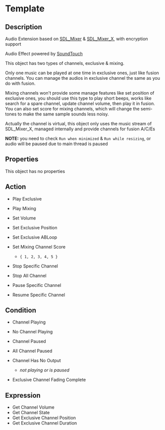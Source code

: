 # Template

## Description

Audio Extension based on [SDL_Mixer](https://github.com/libsdl-org/SDL_mixer) & [SDL_Mixer_X](https://github.com/WohlSoft/SDL-Mixer-X), with encryption support

Audio Effect powered by [SoundTouch](http://www.surina.net/soundtouch/index.html)

This object has two types of channels, exclusive & mixing.

Only one music can be played at one time in exclusive ones, just like fusion channels. You can manage the audios in exclusive channel the same as you do with fusion.

Mixing channels won't provide some manage features like set position of exclusive ones, you should use this type to play short beeps, works like search for a spare channel, update channel volume, then play it in fusion. You can also set score for mixing channels, which will change the semi-tones to make the same sample sounds less noisy.

Actually the channel is virtual, this object only uses the music stream of SDL_Mixer_X, managed internally and provide channels for fusion A/C/Es

**NOTE:** you need to check `Run when minimized` & `Run while resizing`, or audio will be paused due to main thread is paused

## Properties

This object has no properties

## Action

- Play Exclusive
- Play Mixing

- Set Volume
- Set Exclusive Position
- Set Exclusive ABLoop
- Set Mixing Channel Score
  - `{ 1, 2, 3, 4, 5 }`

- Stop Specific Channel
- Stop All Channel
- Pause Specific Channel
- Resume Specific Channel

## Condition

- Channel Playing
- No Channel Playing

- Channel Paused
- All Channel Paused

- Channel Has No Output
  - *not playing or is paused*

- Exclusive Channel Fading Complete

## Expression

- Get Channel Volume
- Get Channel State
- Get Exclusive Channel Position
- Get Exclusive Channel Duration
